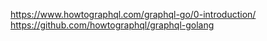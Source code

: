 https://www.howtographql.com/graphql-go/0-introduction/  
https://github.com/howtographql/graphql-golang
